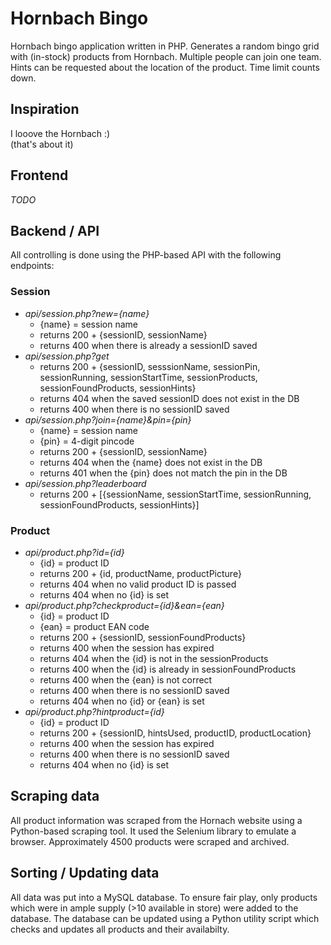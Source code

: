# Hornbach Bingo
Hornbach bingo application written in PHP. Generates a random bingo grid with (in-stock) products from Hornbach. Multiple people can join one team. Hints can be requested about the location of the product. Time limit counts down.

## Inspiration
I looove the Hornbach :)
<br>(that's about it)

## Frontend
*TODO*

## Backend / API
All controlling is done using the PHP-based API with the following endpoints:

### Session
- *api/session.php?new={name}*
  - {name} = session name
  - returns 200 + {sessionID, sessionName}
  - returns 400 when there is already a sessionID saved
- *api/session.php?get*
  - returns 200 + {sessionID, sesssionName, sessionPin, sessionRunning, sessionStartTime, sessionProducts, sessionFoundProducts, sessionHints}
  - returns 404 when the saved sessionID does not exist in the DB
  - returns 400 when there is no sessionID saved
- *api/session.php?join={name}&pin={pin}*
  - {name} = session name
  - {pin} = 4-digit pincode
  - returns 200 + {sessionID, sessionName}
  - returns 404 when the {name} does not exist in the DB
  - returns 401 when the {pin} does not match the pin in the DB
- *api/session.php?leaderboard*
  - returns 200 + [{sessionName, sessionStartTime, sessionRunning, sessionFoundProducts, sessionHints}]

### Product
- *api/product.php?id={id}*
  - {id} = product ID
  - returns 200 + {id, productName, productPicture}
  - returns 404 when no valid product ID is passed
  - returns 404 when no {id} is set
- *api/product.php?checkproduct={id}&ean={ean}*
  - {id} = product ID
  - {ean} = product EAN code
  - returns 200 + {sessionID, sessionFoundProducts}
  - returns 400 when the session has expired
  - returns 404 when the {id} is not in the sessionProducts
  - returns 400 when the {id} is already in sessionFoundProducts
  - returns 400 when the {ean} is not correct
  - returns 400 when there is no sessionID saved
  - returns 404 when no {id} or {ean} is set
- *api/product.php?hintproduct={id}*
  - {id} = product ID
  - returns 200 + {sessionID, hintsUsed, productID, productLocation}
  - returns 400 when the session has expired
  - returns 400 when there is no sessionID saved
  - returns 404 when no {id} is set

## Scraping data
All product information was scraped from the Hornach website using a Python-based scraping tool. It used the Selenium library to emulate a browser. Approximately 4500 products were scraped and archived.

## Sorting / Updating data
All data was put into a MySQL database. To ensure fair play, only products which were in ample supply (>10 available in store) were added to the database. The database can be updated using a Python utility script which checks and updates all products and their availabilty.